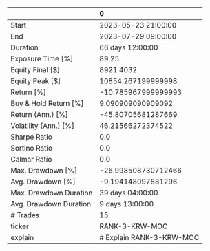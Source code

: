 |                        | 0                        |
|:-----------------------|:-------------------------|
| Start                  | 2023-05-23 21:00:00      |
| End                    | 2023-07-29 09:00:00      |
| Duration               | 66 days 12:00:00         |
| Exposure Time [%]      | 89.25                    |
| Equity Final [$]       | 8921.4032                |
| Equity Peak [$]        | 10854.267199999998       |
| Return [%]             | -10.785967999999993      |
| Buy & Hold Return [%]  | 9.090909090909092        |
| Return (Ann.) [%]      | -45.80705681287669       |
| Volatility (Ann.) [%]  | 46.21566272374522        |
| Sharpe Ratio           | 0.0                      |
| Sortino Ratio          | 0.0                      |
| Calmar Ratio           | 0.0                      |
| Max. Drawdown [%]      | -26.998508730712466      |
| Avg. Drawdown [%]      | -9.194148097881296       |
| Max. Drawdown Duration | 39 days 04:00:00         |
| Avg. Drawdown Duration | 9 days 13:00:00          |
| # Trades               | 15                       |
| ticker                 | RANK-3-KRW-MOC           |
| explain                | # Explain RANK-3-KRW-MOC |